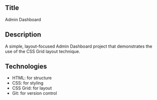 ## Title
Admin Dashboard

## Description
A simple, layout-focused Admin Dashboard project that demonstrates the use of the CSS Grid layout technique.

## Technologies
- HTML: for structure
- CSS: for styling
- CSS Grid: for layout
- Git: for version control